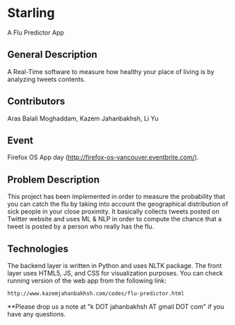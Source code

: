 Starling
========
A Flu Predictor App

## General Description

A Real-Time software to measure how healthy your place of living is by analyzing tweets contents. 

## Contributors

Aras Balali Moghaddam, Kazem Jahanbakhsh, Li Yu

## Event

Firefox OS App day (http://firefox-os-vancouver.eventbrite.com/). 

## Problem Description

This project has been implemented in order to measure the probability that you can catch the flu by taking into account the geographical distribution of sick people in your close proximity. It basically collects tweets posted on Twitter website and uses ML & NLP in order to compute the chance that a tweet is posted by a person who really has the flu.
 
## Technologies

The backend layer is written in Python and uses NLTK package. The front layer uses HTML5, JS, and CSS for visualization purposes. You can check running version of the web app from the following link:

	http://www.kazemjahanbakhsh.com/codes/flu-predictor.html

**Please drop us a note at "k DOT jahanbakhsh AT gmail DOT com" if you have any questions.
